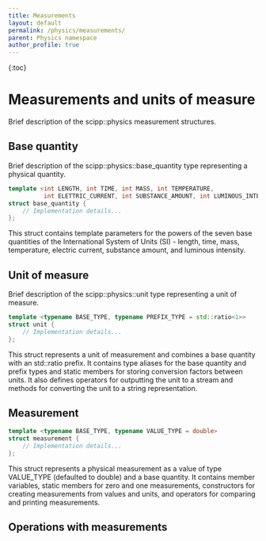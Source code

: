 ```yaml
---
title: Measurements
layout: default
permalink: /physics/measurements/
parent: Physics namespace
author_profile: true
---
```


{:toc}

# Measurements and units of measure
Brief description of the scipp::physics measurement structures.

## Base quantity
Brief description of the scipp::physics::base_quantity type representing a physical quantity.
```cpp
template <int LENGTH, int TIME, int MASS, int TEMPERATURE, 
          int ELETTRIC_CURRENT, int SUBSTANCE_AMOUNT, int LUMINOUS_INTENSITY>
struct base_quantity {
    // Implementation details...
};
```
This struct contains template parameters for the powers of the seven base quantities of the International System of Units (SI) - length, time, mass, temperature, electric current, substance amount, and luminous intensity. 

## Unit of measure
Brief description of the scipp::physics::unit type representing a unit of measure.
```cpp
template <typename BASE_TYPE, typename PREFIX_TYPE = std::ratio<1>>
struct unit {
    // Implementation details...
};
```
This struct represents a unit of measurement and combines a base quantity with an std::ratio prefix. It contains type aliases for the base quantity and prefix types and static members for storing conversion factors between units. It also defines operators for outputting the unit to a stream and methods for converting the unit to a string representation.

## Measurement
```cpp
template <typename BASE_TYPE, typename VALUE_TYPE = double>
struct measurement {
    // Implementation details...
};
```
This struct represents a physical measurement as a value of type VALUE_TYPE (defaulted to double) and a base quantity. 
It contains member variables, static members for zero and one measurements, constructors for creating measurements from values and units, and operators for comparing and printing measurements.


## Operations with measurements
